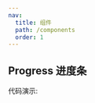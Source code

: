 ```yaml
---
nav:
  title: 组件
  path: /components
  order: 1
---
```


## Progress 进度条

代码演示:

<code src="./demo/basic.jsx" />

<API></API>
